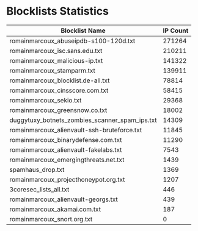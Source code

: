 # Blocklists Statistics
| Blocklist Name | IP Count |
|----|----|
| romainmarcoux_abuseipdb-s100-120d.txt | 271264 |
| romainmarcoux_isc.sans.edu.txt | 210211 |
| romainmarcoux_malicious-ip.txt | 141322 |
| romainmarcoux_stamparm.txt | 139911 |
| romainmarcoux_blocklist.de-all.txt | 78814 |
| romainmarcoux_cinsscore.com.txt | 58415 |
| romainmarcoux_sekio.txt | 29368 |
| romainmarcoux_greensnow.co.txt | 18002 |
| duggytuxy_botnets_zombies_scanner_spam_ips.txt | 14309 |
| romainmarcoux_alienvault-ssh-bruteforce.txt | 11845 |
| romainmarcoux_binarydefense.com.txt | 11290 |
| romainmarcoux_alienvault-fakelabs.txt | 7543 |
| romainmarcoux_emergingthreats.net.txt | 1439 |
| spamhaus_drop.txt | 1369 |
| romainmarcoux_projecthoneypot.org.txt | 1207 |
| 3coresec_lists_all.txt | 446 |
| romainmarcoux_alienvault-georgs.txt | 439 |
| romainmarcoux_akamai.com.txt | 187 |
| romainmarcoux_snort.org.txt | 0 |
